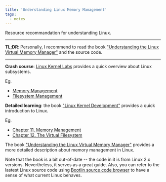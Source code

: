 ```yaml
---
title: 'Understanding Linux Memory Management'
tags:
  - notes
---
```


Resource recommandation for understanding Linux.

---

**TL;DR**: Personally, I recommend to read
the book ["Understanding the Linux Virtual Memory Manager"](https://www.kernel.org/doc/gorman/html/understand/) 
and the source code.

---

**Crash course**: [Linux Kernel Labs](https://linux-kernel-labs.github.io/) provides 
a quick overview about Linux subsystems. 

Eg.
* [Memory Management](https://linux-kernel-labs.github.io/refs/heads/master/lectures/memory-management.html)
* [Filesystem Management](https://linux-kernel-labs.github.io/refs/heads/master/lectures/fs.html)

**Detailed learning**: the book ["Linux Kernel Development"](http://books.gigatux.nl/mirror/kerneldevelopment/0672327201/toc.html) 
provides a quick introduction to Linux.  

Eg. 
* [Chapter 11.  Memory Management](http://books.gigatux.nl/mirror/kerneldevelopment/0672327201/ch11.html)
* [Chapter 12.  The Virtual Filesystem](http://books.gigatux.nl/mirror/kerneldevelopment/0672327201/ch12.html)

The book ["Understanding the Linux Virtual Memory Manager"](https://www.kernel.org/doc/gorman/html/understand/) 
provides a more detailed description about memory management in Linux.

Note that the book is a bit out-of-date -- the code in it is from Linux 2.x
versions.  Nevertheless, it serves as a great guide.  Also, you can
refer to the lastest Linux source code using [Bootlin source code browser](https://elixir.bootlin.com/linux/latest/source) 
to have a sense of what current Linux behaves.

